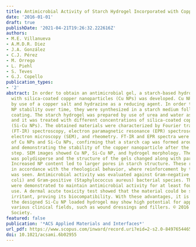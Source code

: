 ```yaml
---
title: Antimicrobial Activity of Starch Hydrogel Incorporated with Copper Nanoparticles
date: '2016-01-01'
draft: true
publishDate: '2021-04-21T19:26:32.222616Z'
authors:
- M.E. Villanueva
- A.M.D.R. Diez
- J.A. González
- C.J. Pérez
- M. Orrego
- L. Piehl
- S. Teves
- G.J. Copello
publication_types:
- '2'
abstract: In order to obtain an antimicrobial gel, a starch-based hydrogel reinforced
  with silica-coated copper nanoparticles (Cu NPs) was developed. Cu NPs were synthesized
  by use of a copper salt and hydrazine as a reducing agent. In order to enhance Cu
  NP stability over time, they were synthesized in a starch medium followed by a silica
  coating. The starch hydrogel was prepared by use of urea and water as plasticizers
  and it was treated with different concentrations of silica-coated copper nanoparticles
  (Si-Cu NPs). The obtained materials were characterized by Fourier transform infrared
  (FT-IR) spectroscopy, electron paramagnetic resonance (EPR) spectroscopy, scanning
  electron microscopy (SEM), and rheometry. FT-IR and EPR spectra were used for characterization
  of Cu NPs and Si-Cu NPs, confirming that a starch cap was formed around the Cu NP
  and demonstrating the stability of the copper nanoparticle after the silica coating
  step. SEM images showed Cu NP, Si-Cu NP, and hydrogel morphology. The particle size
  was polydisperse and the structure of the gels changed along with particle concentration.
  Increased NP content led to larger pores in starch structure. These results were
  in accordance with the rheological behavior, where reinforcement by the Si-Cu NP
  was seen. Antimicrobial activity was evaluated against Gram-negative (Escherichia
  coli) and Gram-positive (Staphylococcus aureus) bacterial species. The hydrogels
  were demonstrated to maintain antimicrobial activity for at least four cycles of
  use. A dermal acute toxicity test showed that the material could be scored as slightly
  irritant, proving its biocompatibility. With these advantages, it is believed that
  the designed Si-Cu NP loaded hydrogel may show high potential for applications in
  various clinical fields, such as wound dressings and fillers. © 2016 American Chemical
  Society.
featured: false
publication: '*ACS Applied Materials and Interfaces*'
url_pdf: https://www.scopus.com/inward/record.uri?eid=2-s2.0-84976544656&doi=10.1021%2facsami.6b02955&partnerID=40&md5=b0866048ae0ed121a7c62a8d77259c14
doi: 10.1021/acsami.6b02955
---
```


